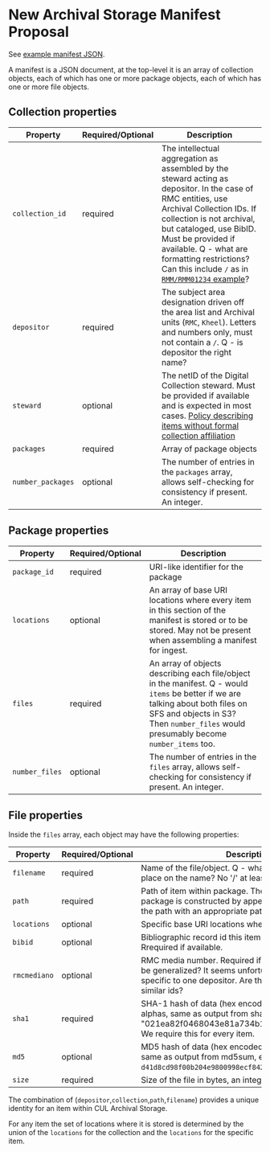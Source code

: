 # New Archival Storage Manifest Proposal

See [example manifest JSON](new_manifest_proposal.json).

A manifest is a JSON document, at the top-level it is an array of collection objects, each of which has one or more package objects, each of which has one or more file objects. 

## Collection properties

| Property       | Required/Optional | Description | 
|----------------|-------------------|-------------|
| `collection_id`   | required          | The intellectual aggregation as assembled by the steward acting as depositor.  In the case of RMC entities, use Archival Collection IDs. If collection is not archival, but cataloged, use BibID. Must be provided if available. Q - what are formatting restrictions? Can this include `/` as in [`RMM/RMM01234` example](https://confluence.cornell.edu/display/CULREPO/Archival+Storage+Collection+Manifests)? |
| `depositor`    | required          | The subject area designation driven off the area list and Archival units (`RMC`, `Kheel`). Letters and numbers only, must not contain a `/`. Q - is depositor the right name? |
| `steward`      | optional          | The netID of the Digital Collection steward. Must be provided if available and is expected in most cases. [Policy describing items without formal collection affiliation](https://confluence.cornell.edu/x/rRI2FQ) |
| `packages` | required         | Array of package objects |
| `number_packages` | optional         | The number of entries in the `packages` array, allows self-checking for consistency if present. An integer. |


## Package properties

| Property       | Required/Optional | Description | 
|----------------|-------------------|-------------|
| `package_id`   | required          | URI-like identifier for the package |
| `locations`    | optional          | An array of base URI locations where every item in this section of the manifest is stored or to be stored. May not be present when assembling a manifest for ingest. |
| `files`        | required          | An array of objects describing each file/object in the manifest. Q - would `items` be better if we are talking about both files on SFS and objects in S3? Then `number_files` would presumably become `number_items` too. |
| `number_files` | optional          | The number of entries in the `files` array, allows self-checking for consistency if present. An integer. |

## File properties

Inside the `files` array, each object may have the following properties:

| Property       | Required/Optional | Description | 
|----------------|-------------------|-------------|
| `filename`     | required          | Name of the file/object. Q - what restrictions do we place on the name? No '/' at least? |
| `path`         | required          | Path of item within package. The filepath within the package is constructed by appending the filename to the path with an appropriate path separator. |
| `locations`    | optional          | Specific base URI locations where this item is stored. |
| `bibid`        | optional          | Bibliographic record id this item is associated with. Rrequired if available. |
| `rmcmediano`   | optional          | RMC media number. Required if available. Q - Can this be generalized? It seems unfortunate to have a field specific to one depositor. Are there likely to be other similar ids? |
| `sha1`         | required          | SHA-1 hash of data (hex encoded using lowercase alphas, same as output from sha1sum, e.g. "021ea82f0468043e81a734b1342b1e64904672b0"). We require this for every item. |
| `md5`          | optional          | MD5 hash of data (hex encoded using lowercase alphas, same as output from md5sum, e.g. `d41d8cd98f00b204e9800998ecf8427e`) |
| `size`         | required          | Size of the file in bytes, an integer value. |

The combination of (`depositor`,`collection`,`path`,`filename`) provides a unique identity for an item within CUL Archival Storage.

For any item the set of locations where it is stored is determined by the union of the `locations` for the collection and the `locations` for the specific item.

